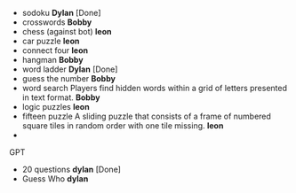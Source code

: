 - sodoku **Dylan** [Done]
- crosswords **Bobby**
- chess (against bot) **leon** 
- car puzzle **leon**
- connect four **leon**
- hangman **Bobby**
- word ladder **Dylan** [Done]
- guess the number **Bobby**
- word search Players find hidden words within a grid of letters presented in text format. **Bobby**
- logic puzzles **leon**
- fifteen puzzle A sliding puzzle that consists of a frame of numbered square tiles in random order with one tile missing. **leon**
- 

GPT 
- 20 questions **dylan** [Done]
- Guess Who **dylan**